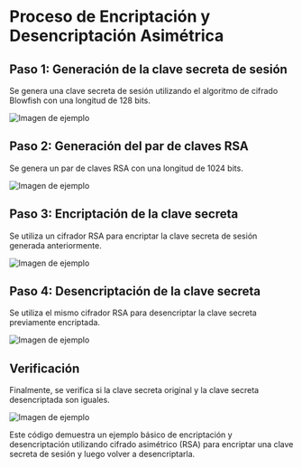 # Proceso de Encriptación y Desencriptación Asimétrica

## Paso 1: Generación de la clave secreta de sesión
   Se genera una clave secreta de sesión utilizando el algoritmo de cifrado Blowfish con una longitud de 128 bits.

   ![Imagen de ejemplo](https://files.catbox.moe/uzvkky.png)


## Paso 2: Generación del par de claves RSA
   Se genera un par de claves RSA con una longitud de 1024 bits.

   ![Imagen de ejemplo](https://files.catbox.moe/ydfjqh.png)

## Paso 3: Encriptación de la clave secreta
   Se utiliza un cifrador RSA para encriptar la clave secreta de sesión generada anteriormente.

   ![Imagen de ejemplo](https://files.catbox.moe/h8sn0r.png)

## Paso 4: Desencriptación de la clave secreta
   Se utiliza el mismo cifrador RSA para desencriptar la clave secreta previamente encriptada.

   ![Imagen de ejemplo](https://files.catbox.moe/1eaw7e.png)

## Verificación
   Finalmente, se verifica si la clave secreta original y la clave secreta desencriptada son iguales.

   ![Imagen de ejemplo](https://files.catbox.moe/qfzhb8.png)

Este código demuestra un ejemplo básico de encriptación y desencriptación utilizando cifrado asimétrico (RSA) para encriptar una clave secreta de sesión y luego volver a desencriptarla.

